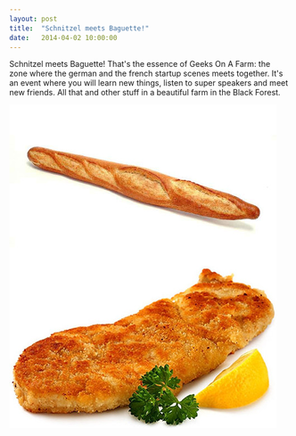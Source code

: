 ```yaml
---
layout: post
title:  "Schnitzel meets Baguette!"
date:   2014-04-02 10:00:00
---
```


Schnitzel meets Baguette! That's the essence of Geeks On A Farm: the zone where the german and the french startup scenes meets together. It's an event where you will learn new things, listen to super speakers and meet new friends. All that and other stuff in a beautiful farm in the Black Forest.

![Schnitzel meets Baguette!](/img/schnitzelbaguette.jpg)

